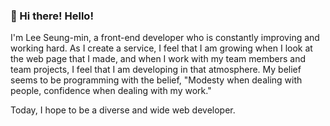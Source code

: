 ### 👋 Hi there! Hello! 
I'm Lee Seung-min, a front-end developer who is constantly improving and working hard. As I create a service, I feel that I am growing when I look at the web page that I made, and when I work with my team members and team projects, I feel that I am developing in that atmosphere. My belief seems to be programming with the belief, "Modesty when dealing with people, confidence when dealing with my work."

Today, I hope to be a diverse and wide web developer.
